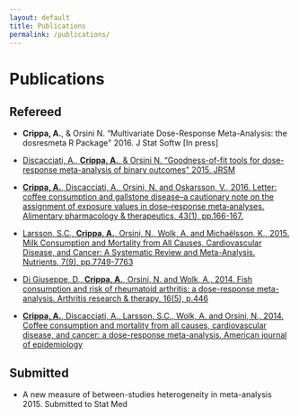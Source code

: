 ```yaml
---
layout: default
title: Publications
permalink: /publications/
---
```


Publications
========

## Refereed

* **Crippa, A.**, & Orsini N.  “Multivariate Dose-Response Meta-Analysis: the dosresmeta R Package" 2016. J Stat Softw [In press]

* [Discacciati, A., **Crippa, A.**, & Orsini N.  “Goodness-of-fit tools for dose-response meta-analysis of binary outcomes" 2015. JRSM](http://onlinelibrary.wiley.com/doi/10.1002/jrsm.1194/epdf)

* [**Crippa, A.**, Discacciati, A., Orsini, N. and Oskarsson, V., 2016. Letter: coffee consumption and gallstone disease–a cautionary note on the assignment of exposure values in dose–response meta‐analyses. Alimentary pharmacology & therapeutics, 43(1), pp.166-167.](http://onlinelibrary.wiley.com/doi/10.1111/apt.13428/epdf)

* [Larsson, S.C., **Crippa, A.**, Orsini, N., Wolk, A. and Michaëlsson, K., 2015. Milk Consumption and Mortality from All Causes, Cardiovascular Disease, and Cancer: A Systematic Review and Meta-Analysis. Nutrients, 7(9), pp.7749-7763
](http://www.ncbi.nlm.nih.gov/pubmed/?term=Milk+Consumption+and+Mortality+from+All+Causes%2C+Cardiovascular+Disease%2C+and+Cancer%3A+A+Systematic+Review+and+Meta-Analysis)

* [Di Giuseppe, D., **Crippa, A.**, Orsini, N. and Wolk, A., 2014. Fish consumption and risk of rheumatoid arthritis: a dose-response meta-analysis. Arthritis research & therapy, 16(5), p.446](http://www.ncbi.nlm.nih.gov/pubmed/25267142)

* [**Crippa, A.**, Discacciati, A., Larsson, S.C., Wolk, A. and Orsini, N., 2014. Coffee consumption and mortality from all causes, cardiovascular disease, and cancer: a dose-response meta-analysis. American journal of epidemiology](http://www.ncbi.nlm.nih.gov/pubmed/25156996)



## Submitted

* A new measure of between-studies heterogeneity in meta-analysis 2015. Submitted to Stat Med
